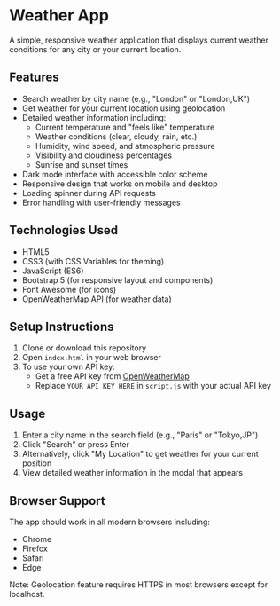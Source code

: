 # Weather App

A simple, responsive weather application that displays current weather conditions for any city or your current location.

## Features

- Search weather by city name (e.g., "London" or "London,UK")
- Get weather for your current location using geolocation
- Detailed weather information including:
  - Current temperature and "feels like" temperature
  - Weather conditions (clear, cloudy, rain, etc.)
  - Humidity, wind speed, and atmospheric pressure
  - Visibility and cloudiness percentages
  - Sunrise and sunset times
- Dark mode interface with accessible color scheme
- Responsive design that works on mobile and desktop
- Loading spinner during API requests
- Error handling with user-friendly messages

## Technologies Used

- HTML5
- CSS3 (with CSS Variables for theming)
- JavaScript (ES6)
- Bootstrap 5 (for responsive layout and components)
- Font Awesome (for icons)
- OpenWeatherMap API (for weather data)

## Setup Instructions

1. Clone or download this repository
2. Open `index.html` in your web browser
3. To use your own API key:
   - Get a free API key from [OpenWeatherMap](https://openweathermap.org/api)
   - Replace `YOUR_API_KEY_HERE` in `script.js` with your actual API key

## Usage

1. Enter a city name in the search field (e.g., "Paris" or "Tokyo,JP")
2. Click "Search" or press Enter
3. Alternatively, click "My Location" to get weather for your current position
4. View detailed weather information in the modal that appears

## Browser Support

The app should work in all modern browsers including:
- Chrome
- Firefox
- Safari
- Edge

Note: Geolocation feature requires HTTPS in most browsers except for localhost.
